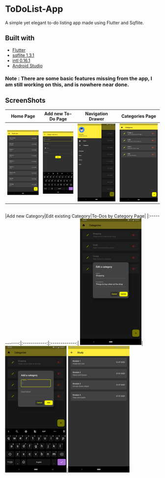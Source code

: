 # ToDoList-App
A simple yet elegant to-do listing app made using Flutter and Sqflite.

## Built with
- [Flutter](https://flutter.dev/)
- [sqflite 1.3.1](https://pub.dev/packages/sqflite)
- [intl 0.16.1](https://pub.dev/packages/intl)
- [Android Studio](https://developer.android.com/studio)

### Note : There are some basic features missing from the app, I am still working on this, and is nowhere near done.

## ScreenShots
|Home Page|Add new To-Do Page|Navigation Drawer|Categories Page|
|:------------:|:------------:|:-------------:|:-------------:|
<img src="screens/Home.jpg" alt="Home" width="200"/>|<img src="screens/Add new To-Do.jpg" alt="Add new To-Do" width="200"/>|<img src="screens/Navigation Drawer.jpg" alt="Navigation Drawer" width="200"/>|<img src="screens/Categories.jpg" alt="Categories" width="200"/>
<br>
|Add new Category|Edit existing Category|To-Dos by Category Page|
|:------------:|:------------:|:-------------:|
<img src="screens/Add new Category.jpg" alt="Add new Category" width="200"/>|<img src="screens/Edit existing Category.jpg" alt="Edit existing Category" width="200"/>|<img src="screens/To-Dos by Category.jpg" alt="To-Dos by Category" width="200"/>
